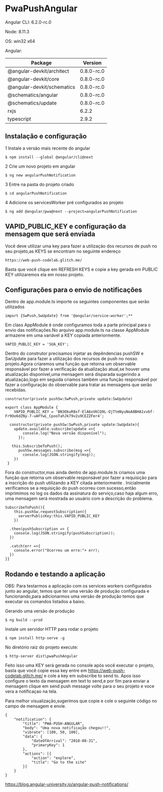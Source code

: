 # PwaPushAngular

Angular CLI: 6.2.0-rc.0

Node: 8.11.3

OS: win32 x64

Angular:


Package                      |Version
-----------------------------|-------------------------
@angular-devkit/architect    |0.8.0-rc.0
@angular-devkit/core         |0.8.0-rc.0
@angular-devkit/schematics   |0.8.0-rc.0
@schematics/angular          |0.8.0-rc.0
@schematics/update           |0.8.0-rc.0
rxjs                         |6.2.2
typescript                   |2.9.2


## Instalação e configuração

1 Instale a versão mais recente do angular  

	$ npm install --global @angular/cli@next

2 Crie um novo projeto em angular

	$ ng new angularPushNotification

3 Entre na pasta do projeto criado

	$ cd angularPushNotification

4 Adicione os servicesWorker pré configurados ao projeto

	$ ng add @angular/pwa@next --project=angularPushNotification



## VAPID_PUBLIC_KEY e configuração da mensagem que será enviada 

Você deve utilizar uma key para fazer a utilização dos recursos de push no seu projeto,as KEYS se encontram no seguinte endereço

    https://web-push-codelab.glitch.me/

Basta que você clique em REFRESH KEYS e copie a key gerada em PUBLIC KEY utilizaremos ela em nosso projeto. 


## Configurações para o envio de notificações 

Dentro de app.module.ts importe os seguintes componentes que serão utilizados

    import {SwPush,SwUpdate} from '@angular/service-worker';**

Em class AppModule é onde configuramos toda a parte principal para o envio das notificações.No arquivo app.module.ts na classe AppModule armazene em uma variável a KEY copiada anteriormente.

    VAPID_PUBLIC_KEY = 'SUA_KEY';

Dentro do construtor precisamos injetar as depêndencias pushSW e SwUpdate para fazer a utilização dos recursos de push no nosso projeto.Agora criaremos uma função que retorna um observable responsável por fazer a verificação da atualização atual,se houver uma atualização disponível,uma mensagem será disparada sugerindo a atualização,logo em seguida criamos também uma função responsável por fazer a configuração do observable para tratar as mensagens que serão recebidas.
	
    constructor(private pushSw:SwPush,private update:SwUpdate)

    export class AppModule { 
        VAPID_PUBLIC_KEY = 'BN3OkuR8xf-ElA6xVKCQ9L-OjTtmNyuNoA8BHA1vvbf-Fr9Oo6dZNy-7-uAFYwL_CpooTahJk79v2u9CEZZFer4';
	 
	  constructor(private pushSw:SwPush,private update:SwUpdate){
	    update.available.subscribe(update =>{
	        console.log("Nova versão disponível");
	      });
        
       this.SubscribeToPush();
	      pushSw.messages.subscribe(msg =>{
	        console.log(JSON.stringify(msg));
        })
     } 

Fora do constructor,mas ainda dentro de app.module.ts criamos uma função que retorna um observable responsável por fazer a requisição para a inscrição do push utilizando a KEY citada anteriormente . Inicialmente verificamos se a requisição do push ocorreu com sucesso,então imprimimos no log os dados da assinatura do serviço,caso haja algum erro, uma mensagem será mostrada ao usuário com a descrição do problema.


    SubscribeToPush(){
        this.pushSw.requestSubscription({
          serverPublicKey:this.VAPID_PUBLIC_KEY
        })

      .then(pushSubscription => {
        console.log(JSON.stringify(pushSubscription));
      })
      
      .catch(err =>{
        console.error("Ocorreu um erro:"+ err);
      })
    }}	



## Rodando e testando a aplicação

OBS: Para testarmos a aplicação com os services workers configurados junto ao angular, temos que ter uma versão de produção configurada e funcionando,para adicionarmos uma versão de produção temos que executar os comandos listados a baixo.


Gerando uma versão de produção

    $ ng build --prod

Instale um servidor HTTP para rodar o projeto
   
    $ npm install http-serve -g 

No diretório raiz do projeto execute:
	
    $ http-server dist\pwaPushAngular



Feito isso uma KEY será gerada no console após você executar o projeto, basta que você copie essa key entre em https://web-push-codelab.glitch.me/ e cole a key em subscribe to send to. Apos isso configure o texto da mensagem em text to send,e por fim para enviar a mensagem clique em send push message volte para o seu projeto e voce vera a notificaçao na tela.


Para melhor visualização,sugerimos que copie e cole o seguinte código no campo de mensagem e envie.

    { 
        "notification": { 
            "title": "PWA-PUSH-ANGULAR", 
            "body": "Uma nova notificação chegou!!", 
            "vibrate": [100, 50, 100], 
            "data": { 
                "dateOfArrival": "2018-08-31",
                "primaryKey": 1 
            }, 
            "actions": [{ 
                "action": "explore", 
                "title": "Go to the site" 
            }] 
        }
    }




https://blog.angular-university.io/angular-push-notifications/
